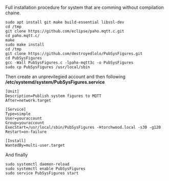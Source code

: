 Full installation procedure for system that are comming without compilation chaine.

```
sudo apt install git make build-essential libssl-dev
cd /tmp
git clone https://github.com/eclipse/paho.mqtt.c.git
cd paho.mqtt.c/
make
sudo make install
cd /tmp
git clone https://github.com/destroyedlolo/PubSysFigures.git
cd PubSysFigures
gcc -Wall PubSysFigures.c -lpaho-mqtt3c -o PubSysFigures
sudo cp PubSysFigures /usr/local/sbin
```

Then create an unprevilegied account and then following **/etc/systemd/system/PubSysFigures.service**

```
[Unit]
Description=Publish system figures to MQTT
After=network.target

[Service]
Type=simple
User=youraccount
Group=youraccount
ExecStart=/usr/local/sbin/PubSysFigures -Htorchwood.local -s30 -g120
Restart=on-failure

[Install]
WantedBy=multi-user.target
```

And finally

```
sudo systemctl daemon-reload
sudo systemctl enable PubSysFigures
sudo service PubSysFigures start
```
